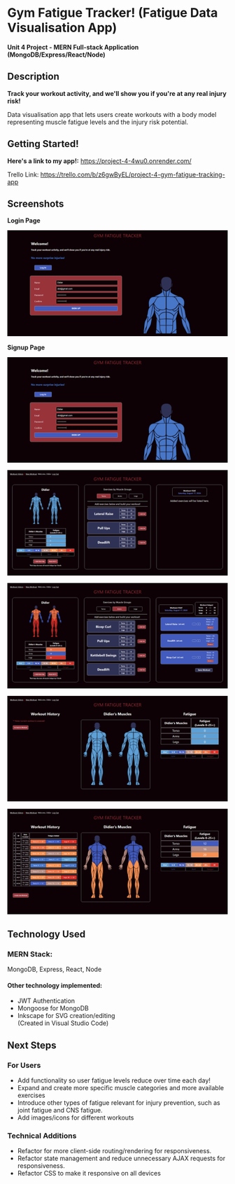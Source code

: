 # Gym Fatigue Tracker! (Fatigue Data Visualisation App)

**Unit 4 Project - MERN Full-stack Application (MongoDB/Express/React/Node)**

## Description

**Track your workout activity, and we'll show you if you're at any real injury risk!**

Data visualisation app that lets users create workouts with a body model representing muscle fatigue levels and the injury risk potential.

## Getting Started!

**Here's a link to my app!:** https://project-4-4wu0.onrender.com/

Trello Link: https://trello.com/b/z6gwByEL/project-4-gym-fatigue-tracking-app

## Screenshots

**Login Page**

![Login](docs/AuthPageLogin.png)

**Signup Page**

![Signup](docs/AuthPageLogin.png)

![New Workout Page (New)](docs/NewWorkoutPageNew.png)

![New Workout Page (Demo)](docs/NewWorkoutPageWorkout.png)

![Workout History Page (New)](docs/WorkoutHistoryPageNew.png)

![Workout History Page (Demo)](docs/WorkoutHistoryPageWorkouts.png)

## Technology Used

### MERN Stack:

MongoDB, Express, React, Node

#### Other technology implemented:

- JWT Authentication
- Mongoose for MongoDB
- Inkscape for SVG creation/editing
  <BR> (Created in Visual Studio Code)

## Next Steps

### For Users

- Add functionality so user fatigue levels reduce over time each day!
- Expand and create more specific muscle categories and more available exercises
- Introduce other types of fatigue relevant for injury prevention, such as joint fatigue and CNS fatigue.
- Add images/icons for different workouts

### Technical Additions

- Refactor for more client-side routing/rendering for responsiveness.
- Refactor state management and reduce unnecessary AJAX requests for responsiveness.
- Refactor CSS to make it responsive on all devices
